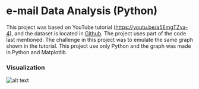 # e-mail Data Analysis (Python)


This project was based on YouTube tutorial (https://youtu.be/a5EmgTZva-4), and the dataset is located in [Github](https://github.com/Sandreke/Gmail-Data-Analysis-with-Python-and-PowerBI). The project uses part of the code last mentioned. The challenge in this project was to emulate the same graph shown in the tutorial. This project use only Python and the graph was made in Python and Matplotlib.


### Visualization
![alt text](http://url/to/img.png)
